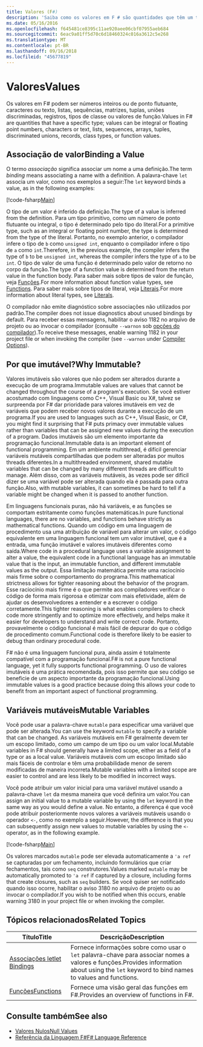 ```yaml
---
title: Valores (F#)
description: 'Saiba como os valores em F # são quantidades que têm um tipo específico.'
ms.date: 05/16/2016
ms.openlocfilehash: f645481ce8395c11ae920aee06cbf07955aeb684
ms.sourcegitcommit: 6eac9a01ff5d70c6d18460324c016a3612c5e268
ms.translationtype: MT
ms.contentlocale: pt-BR
ms.lasthandoff: 09/16/2018
ms.locfileid: "45677819"
---
```

# <a name="values"></a><span data-ttu-id="c1456-103">Valores</span><span class="sxs-lookup"><span data-stu-id="c1456-103">Values</span></span>

<span data-ttu-id="c1456-104">Os valores em F# podem ser números inteiros ou de ponto flutuante, caracteres ou texto, listas, sequências, matrizes, tuplas, uniões discriminadas, registros, tipos de classe ou valores de função.</span><span class="sxs-lookup"><span data-stu-id="c1456-104">Values in F# are quantities that have a specific type; values can be integral or floating point numbers, characters or text, lists, sequences, arrays, tuples, discriminated unions, records, class types, or function values.</span></span>

## <a name="binding-a-value"></a><span data-ttu-id="c1456-105">Associação de valor</span><span class="sxs-lookup"><span data-stu-id="c1456-105">Binding a Value</span></span>

<span data-ttu-id="c1456-106">O termo *associação* significa associar um nome a uma definição.</span><span class="sxs-lookup"><span data-stu-id="c1456-106">The term *binding* means associating a name with a definition.</span></span> <span data-ttu-id="c1456-107">A palavra-chave `let` associa um valor, como nos exemplos a seguir:</span><span class="sxs-lookup"><span data-stu-id="c1456-107">The `let` keyword binds a value, as in the following examples:</span></span>

[!code-fsharp[Main](../../../../samples/snippets/fsharp/lang-ref-1/snippet601.fs)]

<span data-ttu-id="c1456-108">O tipo de um valor é inferido da definição.</span><span class="sxs-lookup"><span data-stu-id="c1456-108">The type of a value is inferred from the definition.</span></span> <span data-ttu-id="c1456-109">Para um tipo primitivo, como um número de ponto flutuante ou integral, o tipo é determinado pelo tipo do literal.</span><span class="sxs-lookup"><span data-stu-id="c1456-109">For a primitive type, such as an integral or floating point number, the type is determined from the type of the literal.</span></span> <span data-ttu-id="c1456-110">Portanto, no exemplo anterior, o compilador infere o tipo de `b` como `unsigned int`, enquanto o compilador infere o tipo de `a` como `int`.</span><span class="sxs-lookup"><span data-stu-id="c1456-110">Therefore, in the previous example, the compiler infers the type of `b` to be `unsigned int`, whereas the compiler infers the type of `a` to be `int`.</span></span> <span data-ttu-id="c1456-111">O tipo de valor de uma função é determinado pelo valor de retorno no corpo da função.</span><span class="sxs-lookup"><span data-stu-id="c1456-111">The type of a function value is determined from the return value in the function body.</span></span> <span data-ttu-id="c1456-112">Para saber mais sobre tipos de valor de função, veja [Funções](../functions/index.md).</span><span class="sxs-lookup"><span data-stu-id="c1456-112">For more information about function value types, see [Functions](../functions/index.md).</span></span> <span data-ttu-id="c1456-113">Para saber mais sobre tipos de literal, veja [Literais](../literals.md).</span><span class="sxs-lookup"><span data-stu-id="c1456-113">For more information about literal types, see [Literals](../literals.md).</span></span>

<span data-ttu-id="c1456-114">O compilador não emite diagnóstico sobre associações não utilizados por padrão.</span><span class="sxs-lookup"><span data-stu-id="c1456-114">The compiler does not issue diagnostics about unused bindings by default.</span></span> <span data-ttu-id="c1456-115">Para receber essas mensagens, habilitar o aviso 1182 no arquivo de projeto ou ao invocar o compilador (consulte `--warnon` sob [opções do compilador](../compiler-options.md)).</span><span class="sxs-lookup"><span data-stu-id="c1456-115">To receive these messages, enable warning 1182 in your project file or when invoking the compiler (see `--warnon` under [Compiler Options](../compiler-options.md)).</span></span>

## <a name="why-immutable"></a><span data-ttu-id="c1456-116">Por que imutável?</span><span class="sxs-lookup"><span data-stu-id="c1456-116">Why Immutable?</span></span>

<span data-ttu-id="c1456-117">Valores imutáveis são valores que não podem ser alterados durante a execução de um programa.</span><span class="sxs-lookup"><span data-stu-id="c1456-117">Immutable values are values that cannot be changed throughout the course of a program's execution.</span></span> <span data-ttu-id="c1456-118">Se você estiver acostumado com linguagens como C++, Visual Basic ou X#, talvez se surpreenda por F# dar prioridade para valores imutáveis em vez de variáveis que podem receber novos valores durante a execução de um programa.</span><span class="sxs-lookup"><span data-stu-id="c1456-118">If you are used to languages such as C++, Visual Basic, or C#, you might find it surprising that F# puts primacy over immutable values rather than variables that can be assigned new values during the execution of a program.</span></span> <span data-ttu-id="c1456-119">Dados imutáveis são um elemento importante da programação funcional.</span><span class="sxs-lookup"><span data-stu-id="c1456-119">Immutable data is an important element of functional programming.</span></span> <span data-ttu-id="c1456-120">Em um ambiente multithread, é difícil gerenciar variáveis mutáveis compartilhadas que podem ser alteradas por muitos threads diferentes.</span><span class="sxs-lookup"><span data-stu-id="c1456-120">In a multithreaded environment, shared mutable variables that can be changed by many different threads are difficult to manage.</span></span> <span data-ttu-id="c1456-121">Além disso, com as variáveis mutáveis, às vezes pode ser difícil dizer se uma variável pode ser alterada quando ela é passada para outra função.</span><span class="sxs-lookup"><span data-stu-id="c1456-121">Also, with mutable variables, it can sometimes be hard to tell if a variable might be changed when it is passed to another function.</span></span>

<span data-ttu-id="c1456-122">Em linguagens funcionais puras, não há variáveis, e as funções se comportam estritamente como funções matemáticas.</span><span class="sxs-lookup"><span data-stu-id="c1456-122">In pure functional languages, there are no variables, and functions behave strictly as mathematical functions.</span></span> <span data-ttu-id="c1456-123">Quando um código em uma linguagem de procedimento usa uma atribuição de variável para alterar um valor, o código equivalente em uma linguagem funcional tem um valor imutável, que é a entrada, uma função imutável e valores imutáveis diferentes como saída.</span><span class="sxs-lookup"><span data-stu-id="c1456-123">Where code in a procedural language uses a variable assignment to alter a value, the equivalent code in a functional language has an immutable value that is the input, an immutable function, and different immutable values as the output.</span></span> <span data-ttu-id="c1456-124">Essa limitação matemática permite uma raciocínio mais firme sobre o comportamento do programa.</span><span class="sxs-lookup"><span data-stu-id="c1456-124">This mathematical strictness allows for tighter reasoning about the behavior of the program.</span></span> <span data-ttu-id="c1456-125">Esse raciocínio mais firme é o que permite aos compiladores verificar o código de forma mais rigorosa e otimizar com mais efetividade, além de ajudar os desenvolvedores a entender e a escrever o código corretamente.</span><span class="sxs-lookup"><span data-stu-id="c1456-125">This tighter reasoning is what enables compilers to check code more stringently and to optimize more effectively, and helps make it easier for developers to understand and write correct code.</span></span> <span data-ttu-id="c1456-126">Portanto, provavelmente o código funcional é mais fácil de depurar do que o código de procedimento comum.</span><span class="sxs-lookup"><span data-stu-id="c1456-126">Functional code is therefore likely to be easier to debug than ordinary procedural code.</span></span>

<span data-ttu-id="c1456-127">F# não é uma linguagem funcional pura, ainda assim é totalmente compatível com a programação funcional.</span><span class="sxs-lookup"><span data-stu-id="c1456-127">F# is not a pure functional language, yet it fully supports functional programming.</span></span> <span data-ttu-id="c1456-128">O uso de valores imutáveis é uma prática recomendada, pois isso permite que seu código se beneficie de um aspecto importante da programação funcional.</span><span class="sxs-lookup"><span data-stu-id="c1456-128">Using immutable values is a good practice because doing this allows your code to benefit from an important aspect of functional programming.</span></span>

## <a name="mutable-variables"></a><span data-ttu-id="c1456-129">Variáveis mutáveis</span><span class="sxs-lookup"><span data-stu-id="c1456-129">Mutable Variables</span></span>

<span data-ttu-id="c1456-130">Você pode usar a palavra-chave `mutable` para especificar uma variável que pode ser alterada.</span><span class="sxs-lookup"><span data-stu-id="c1456-130">You can use the keyword `mutable` to specify a variable that can be changed.</span></span> <span data-ttu-id="c1456-131">As variáveis mutáveis em F# geralmente devem ter um escopo limitado, como um campo de um tipo ou um valor local.</span><span class="sxs-lookup"><span data-stu-id="c1456-131">Mutable variables in F# should generally have a limited scope, either as a field of a type or as a local value.</span></span> <span data-ttu-id="c1456-132">Variáveis mutáveis com um escopo limitado são mais fáceis de controlar e têm uma probabilidade menor de serem modificadas de maneira incorreta.</span><span class="sxs-lookup"><span data-stu-id="c1456-132">Mutable variables with a limited scope are easier to control and are less likely to be modified in incorrect ways.</span></span>

<span data-ttu-id="c1456-133">Você pode atribuir um valor inicial para uma variável mutável usando a palavra-chave `let` da mesma maneira que você definira um valor.</span><span class="sxs-lookup"><span data-stu-id="c1456-133">You can assign an initial value to a mutable variable by using the `let` keyword in the same way as you would define a value.</span></span> <span data-ttu-id="c1456-134">No entanto, a diferença é que você pode atribuir posteriormente novos valores a variáveis mutáveis usando o operador `<-`, como no exemplo a seguir.</span><span class="sxs-lookup"><span data-stu-id="c1456-134">However, the difference is that you can subsequently assign new values to mutable variables by using the `<-` operator, as in the following example.</span></span>

[!code-fsharp[Main](../../../../samples/snippets/fsharp/lang-ref-1/snippet602.fs)]

<span data-ttu-id="c1456-135">Os valores marcados `mutable` pode ser elevada automaticamente a `'a ref` se capturadas por um fechamento, incluindo formulários que criar fechamentos, tais como `seq` construtores.</span><span class="sxs-lookup"><span data-stu-id="c1456-135">Values marked `mutable` may be automatically promoted to `'a ref` if captured by a closure, including forms that create closures, such as `seq` builders.</span></span> <span data-ttu-id="c1456-136">Se você quiser ser notificado quando isso ocorre, habilitar o aviso 3180 no arquivo de projeto ou ao invocar o compilador.</span><span class="sxs-lookup"><span data-stu-id="c1456-136">If you wish to be notified when this occurs, enable warning 3180 in your project file or when invoking the compiler.</span></span>

## <a name="related-topics"></a><span data-ttu-id="c1456-137">Tópicos relacionados</span><span class="sxs-lookup"><span data-stu-id="c1456-137">Related Topics</span></span>

|<span data-ttu-id="c1456-138">Título</span><span class="sxs-lookup"><span data-stu-id="c1456-138">Title</span></span>|<span data-ttu-id="c1456-139">Descrição</span><span class="sxs-lookup"><span data-stu-id="c1456-139">Description</span></span>|
|-----|-----------|
|[<span data-ttu-id="c1456-140">Associações let</span><span class="sxs-lookup"><span data-stu-id="c1456-140">let Bindings</span></span>](../functions/let-bindings.md)|<span data-ttu-id="c1456-141">Fornece informações sobre como usar o `let` palavra-chave para associar nomes a valores e funções.</span><span class="sxs-lookup"><span data-stu-id="c1456-141">Provides information about using the `let` keyword to bind names to values and functions.</span></span>|
|[<span data-ttu-id="c1456-142">Funções</span><span class="sxs-lookup"><span data-stu-id="c1456-142">Functions</span></span>](../functions/index.md)|<span data-ttu-id="c1456-143">Fornece uma visão geral das funções em F#.</span><span class="sxs-lookup"><span data-stu-id="c1456-143">Provides an overview of functions in F#.</span></span>|

## <a name="see-also"></a><span data-ttu-id="c1456-144">Consulte também</span><span class="sxs-lookup"><span data-stu-id="c1456-144">See also</span></span>

- [<span data-ttu-id="c1456-145">Valores Nulos</span><span class="sxs-lookup"><span data-stu-id="c1456-145">Null Values</span></span>](null-Values.md)
- [<span data-ttu-id="c1456-146">Referência da Linguagem F#</span><span class="sxs-lookup"><span data-stu-id="c1456-146">F# Language Reference</span></span>](../index.md)

